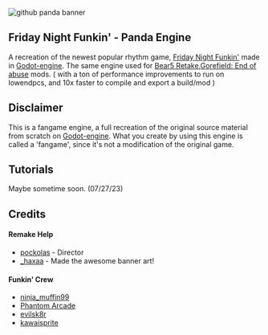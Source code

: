 ![github panda banner](https://github.com/Pocku/Funkin-PandaEngine/assets/89349204/c444d485-e1f4-424d-aa5c-9ad12c367dd6)

## Friday Night Funkin' - Panda Engine
A recreation of the newest popular rhythm game, [Friday Night Funkin'](https://ninja-muffin24.itch.io/funkin) made in [Godot-engine](https://godotengine.org).
The same engine used for [Bear5 Retake](https://gamebanana.com/mods/449693),[Gorefield: End of abuse](https://gamebanana.com/mods/446536) mods.
( with a ton of performance improvements to run on lowendpcs, and 10x faster to compile and export a build/mod )

## Disclaimer
This is a fangame engine, a full recreation of the original source material from scratch on [Godot-engine](https://godotengine.org).
What you create by using this engine is called a 'fangame', since it's not a modification of the original game.

## Tutorials
Maybe sometime soon. (07/27/23)

## Credits
#### Remake Help
- [pockolas](https://twitter.com/pockolas) - Director
- [_haxaa](https://twitter.com/_haxaa) - Made the awesome banner art!

#### Funkin' Crew
- [ninja_muffin99](https://twitter.com/ninja_muffin99)
- [Phantom Arcade](https://twitter.com/PhantomArcade3k)
- [evilsk8r](https://twitter.com/evilsk8r)
- [kawaisprite](https://twitter.com/kawaisprite)
